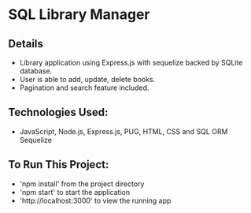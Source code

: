# SQL Library Manager

## Details

* Library application using Express.js with sequelize backed by SQLite database.
* User is able to add, update, delete books.
* Pagination and search feature included.

## Technologies Used:

* JavaScript, Node.js, Express.js, PUG, HTML, CSS and SQL ORM Sequelize

## To Run This Project:

* 'npm install' from the project directory
* 'npm start' to start the application
* 'http://localhost:3000' to view the running app
